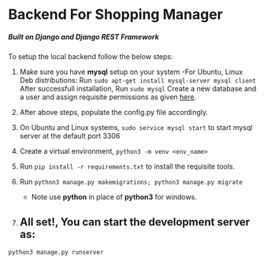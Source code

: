 # Backend For Shopping Manager
##### Built on Django and Django REST Framework

To setup the local backend follow the below steps:

1) Make sure you have **mysql** setup on your system
    -For Ubuntu, Linux Deb distributions:
        Run ```sudo apt-get install mysql-server mysql client```
        After successfull installation, 
        Run ```sudo mysql```
        Create a new database and a user and assign requisite permissions as given [here](https://www.digitalocean.com/community/tutorials/how-to-create-a-new-user-and-grant-permissions-in-mysql).
2) After above steps, populate the config.py file accordingly.

3) On Ubuntu and Linux systems, ```sudo service mysql start``` to start mysql server at the default port 3306
4) Create a virtual environment, ```python3 -m venv <env_name>```
5) Run ```pip install -r requirements.txt``` to install the requisite tools.
6) Run ```python3 manage.py makemigrations; python3 manage.py migrate```
    - Note use **python** in place of **python3** for windows.
7) ## All set!, You can start the development server as: 
```python3 manage.py runserver```
